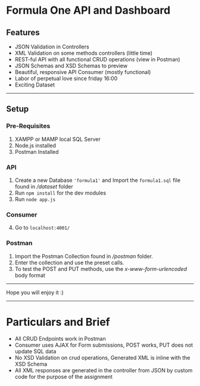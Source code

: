 # Formula One API and Dashboard
 ## Features
* JSON Validation in Controllers
* XML Validation on some methods controllers (little time)
* REST-ful API with all functional CRUD operations (view in Postman)
* JSON Schemas and XSD Schemas to preview
* Beautiful, responsive API Consumer (mostly functional)
* Labor of perpetual love since friday 16:00
* Exciting Dataset

---
## Setup
### Pre-Requisites
1. XAMPP or MAMP local SQL Server 
2. Node.js installed
3. Postman Installed


### API
1. Create a new Database `'formula1'` and Import the `formula1.sql` file found in */dataset* folder
2. Run `npm install` for the dev modules
3. Run `node app.js`
### Consumer
4. Go to `localhost:4001/`
### Postman
1. Import the Postman Collection found in */postman* folder.
2. Enter the collection and use the preset calls.
3. To test the POST and PUT methods, use the *x-www-form-urlencoded* body format

---
Hope you will enjoy it :)

---
# Particulars and Brief
* All CRUD Endpoints work in Postman
* Consumer uses AJAX for Form submissions, POST works, PUT does not update SQL data
* No XSD Validation on crud operations, Generated XML is inline with the XSD Schema
* All XML responses are generated in the controller from JSON by custom code for the purpose of the assignment 
